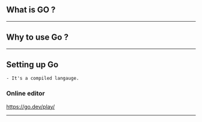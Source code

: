 ## What is GO ?
---
## Why to use Go ?
---
## Setting up Go 
    - It's a compiled langauge.

### Online editor
 https://go.dev/play/

---

